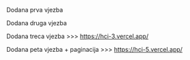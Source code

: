 Dodana prva vjezba

Dodana druga vjezba

Dodana treca vjezba  >>>  https://hci-3.vercel.app/

Dodana peta vjezba + paginacija  >>> https://hci-5.vercel.app/
